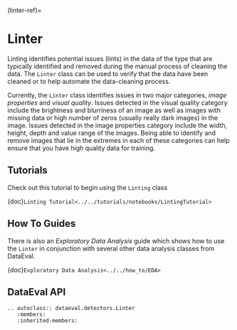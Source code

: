 (linter-ref)=

# Linter

Linting identifies potential issues (lints) in the data of the type that are typically
identified and removed during the manual process of cleaning the data.
The `Linter` class can be used to verify that the data have been cleaned or to help automate the data-cleaning process.

Currently, the `Linter` class identifies issues in two major categories, _image properties_ and _visual quality_.
Issues detected in the visual quality category include the brightness and blurriness of an image
as well as images with missing data or high number of zeros (usually really dark images) in the image.
Issues detected in the image properties category include the width, height, depth and value range of the images.
Being able to identify and remove images that lie in the extremes in each of these categories
can help ensure that you have high quality data for training.

## Tutorials

Check out this tutorial to begin using the `Linting` class

{doc}`Linting Tutorial<../../tutorials/notebooks/LintingTutorial>`

## How To Guides

There is also an _Exploratory Data Analysis_ guide which shows how to use the `Linter`
in conjunction with several other data analysis classes from DataEval.

{doc}`Exploratory Data Analysis<../../how_to/EDA>`

## DataEval API

```{eval-rst}
.. autoclass:: dataeval.detectors.Linter
   :members:
   :inherited-members:
```
